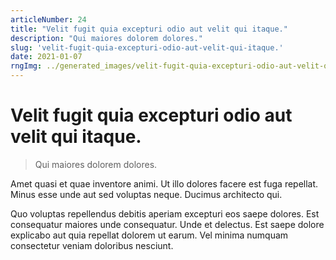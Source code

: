 ```yaml
---
articleNumber: 24
title: "Velit fugit quia excepturi odio aut velit qui itaque."
description: "Qui maiores dolorem dolores."
slug: 'velit-fugit-quia-excepturi-odio-aut-velit-qui-itaque.'
date: 2021-01-07
rngImg: ../generated_images/velit-fugit-quia-excepturi-odio-aut-velit-qui-itaque..jpg
---
```


# Velit fugit quia excepturi odio aut velit qui itaque.

> Qui maiores dolorem dolores.

Amet quasi et quae inventore animi. Ut illo dolores facere est fuga repellat. Minus esse unde aut sed voluptas neque. Ducimus architecto qui.
 Quo voluptas repellendus debitis aperiam excepturi eos saepe dolores. Est consequatur maiores unde consequatur. Unde et delectus. Est saepe dolore explicabo aut quia repellat dolorem ut earum. Vel minima numquam consectetur veniam doloribus nesciunt.
